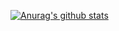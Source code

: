 [![Anurag's github stats](https://github-readme-stats.vercel.app/api?username=Eliteguo)](https://github.com/anuraghazra/github-readme-stats)

